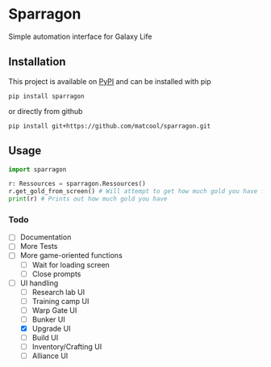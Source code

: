 # Sparragon
Simple automation interface for Galaxy Life
## Installation
This project is available on [PyPI](https://pypi.org/project/sparragon/) and can be installed with pip
```
pip install sparragon
```
or directly from github
```
pip install git+https://github.com/matcool/sparragon.git
```
## Usage
```python
import sparragon

r: Ressources = sparragon.Ressources()
r.get_gold_from_screen() # Will attempt to get how much gold you have from the top of your screen
print(r) # Prints out how much gold you have
```

### Todo
- [ ] Documentation
- [ ] More Tests
- [ ] More game-oriented functions
  - [ ] Wait for loading screen
  - [ ] Close prompts
- [ ] UI handling
  - [ ] Research lab UI
  - [ ] Training camp UI
  - [ ] Warp Gate UI
  - [ ] Bunker UI
  - [x] Upgrade UI
  - [ ] Build UI
  - [ ] Inventory/Crafting UI
  - [ ] Alliance UI
